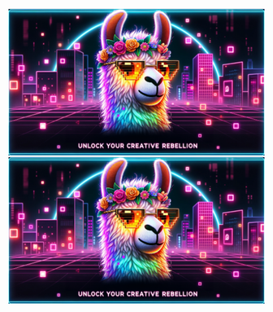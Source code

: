 [![image](images/rage-against-the-pixel-cover.png "Pateon")](https://www.patreon.com/RageAgainstThePixel)
![image](images/rage-against-the-pixel-cover.png)
